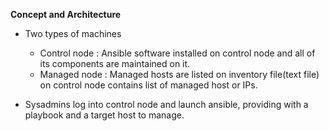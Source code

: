 **Concept and Architecture**

* Two types of machines
    * Control node : Ansible software installed on control node and all of its components are maintained on it.
    * Managed node : Managed hosts are listed on inventory file(text file) on control node contains list of managed host or IPs.

* Sysadmins log into control node and launch ansible, providing with a playbook and a target host to manage.
    
    
